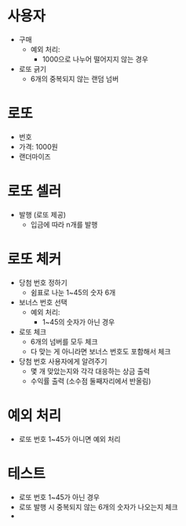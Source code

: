 # 사용자
- 구매
  - 예외 처리:
    - 1000으로 나누어 떨어지지 않는 경우
- 로또 긁기
  - 6개의 중복되지 않는 랜덤 넘버
# 로또
- 번호
- 가격: 1000원
- 랜더마이즈

# 로또 셀러
- 발행 (로또 제공)
  - 입금에 따라 n개를 발행
# 로또 체커
- 당첨 번호 정하기
  - 쉼표로 나눈 1~45의 숫자 6개
- 보너스 번호 선택
  - 예외 처리:
    - 1~45의 숫자가 아닌 경우
- 로또 체크
  - 6개의 넘버를 모두 체크
  - 다 맞는 게 아니라면 보너스 번호도 포함해서 체크
- 당첨 번호 사용자에게 알려주기
  - 몇 개 맞았는지와 각각 대응하는 상금 출력
  - 수익률 출력 (소수점 둘째자리에서 반올림)

# 예외 처리
- 로또 번호 1~45가 아니면 예외 처리

# 테스트
- 로또 번호 1~45가 아닌 경우
- 로또 발행 시 중복되지 않는 6개의 숫자가 나오는지 체크
- 